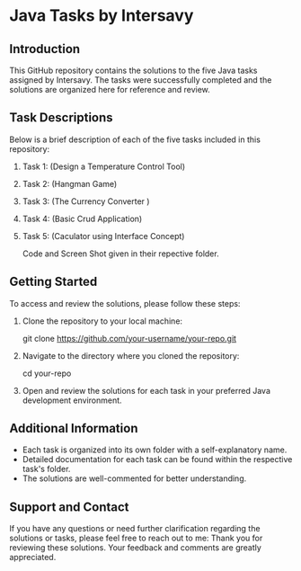 # Java Tasks by Intersavy

## Introduction

This GitHub repository contains the solutions to the five Java tasks assigned by Intersavy. The tasks were successfully completed and the solutions are organized here for reference and review.

## Task Descriptions

Below is a brief description of each of the five tasks included in this repository:

1. Task 1: (Design a Temperature Control Tool)


2. Task 2: (Hangman Game)


3. Task 3: (The Currency Converter )
   

4. Task 4: (Basic Crud Application)
   

5. Task 5: (Caculator using Interface Concept)

   Code and Screen Shot given in their repective folder.




## Getting Started

To access and review the solutions, please follow these steps:

1. Clone the repository to your local machine:
   
   git clone https://github.com/your-username/your-repo.git
   

2. Navigate to the directory where you cloned the repository:
   
   cd your-repo
   

3. Open and review the solutions for each task in your preferred Java development environment.

## Additional Information

- Each task is organized into its own folder with a self-explanatory name.
- Detailed documentation for each task can be found within the respective task's folder.
- The solutions are well-commented for better understanding.

## Support and Contact

If you have any questions or need further clarification regarding the solutions or tasks, please feel free to reach out to me:
Thank you for reviewing these solutions. Your feedback and comments are greatly appreciated.
